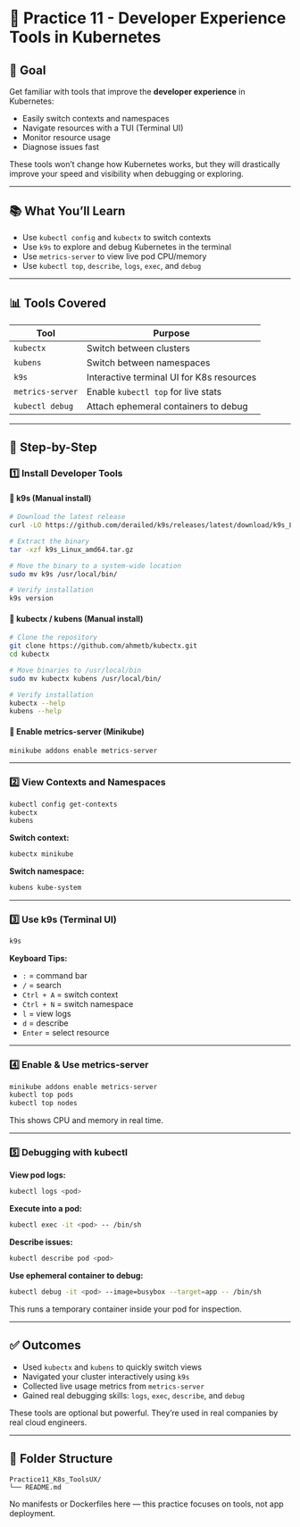 # 📘 Practice 11 - Developer Experience Tools in Kubernetes

## 🌟 Goal

Get familiar with tools that improve the **developer experience** in Kubernetes:

* Easily switch contexts and namespaces
* Navigate resources with a TUI (Terminal UI)
* Monitor resource usage
* Diagnose issues fast

These tools won’t change how Kubernetes works, but they will drastically improve your speed and visibility when debugging or exploring.

---

## 📚 What You’ll Learn

* Use `kubectl config` and `kubectx` to switch contexts
* Use `k9s` to explore and debug Kubernetes in the terminal
* Use `metrics-server` to view live pod CPU/memory
* Use `kubectl top`, `describe`, `logs`, `exec`, and `debug`

---

## 📊 Tools Covered

| Tool             | Purpose                                   |
| ---------------- | ----------------------------------------- |
| `kubectx`        | Switch between clusters                   |
| `kubens`         | Switch between namespaces                 |
| `k9s`            | Interactive terminal UI for K8s resources |
| `metrics-server` | Enable `kubectl top` for live stats       |
| `kubectl debug`  | Attach ephemeral containers to debug      |

---

## 🧱 Step-by-Step

### 1️⃣ Install Developer Tools

#### 🔧 k9s (Manual install)

```bash
# Download the latest release
curl -LO https://github.com/derailed/k9s/releases/latest/download/k9s_Linux_amd64.tar.gz

# Extract the binary
tar -xzf k9s_Linux_amd64.tar.gz

# Move the binary to a system-wide location
sudo mv k9s /usr/local/bin/

# Verify installation
k9s version
```

#### 🔧 kubectx / kubens (Manual install)

```bash
# Clone the repository
git clone https://github.com/ahmetb/kubectx.git
cd kubectx

# Move binaries to /usr/local/bin
sudo mv kubectx kubens /usr/local/bin/

# Verify installation
kubectx --help
kubens --help
```

#### 🔧 Enable metrics-server (Minikube)

```bash
minikube addons enable metrics-server
```

---

### 2️⃣ View Contexts and Namespaces

```bash
kubectl config get-contexts
kubectx
kubens
```

**Switch context:**

```bash
kubectx minikube
```

**Switch namespace:**

```bash
kubens kube-system
```

---

### 3️⃣ Use k9s (Terminal UI)

```bash
k9s
```

**Keyboard Tips:**

* `:` = command bar
* `/` = search
* `Ctrl + A` = switch context
* `Ctrl + N` = switch namespace
* `l` = view logs
* `d` = describe
* `Enter` = select resource

---

### 4️⃣ Enable & Use metrics-server

```bash
minikube addons enable metrics-server
kubectl top pods
kubectl top nodes
```

This shows CPU and memory in real time.

---

### 5️⃣ Debugging with kubectl

**View pod logs:**

```bash
kubectl logs <pod>
```

**Execute into a pod:**

```bash
kubectl exec -it <pod> -- /bin/sh
```

**Describe issues:**

```bash
kubectl describe pod <pod>
```

**Use ephemeral container to debug:**

```bash
kubectl debug -it <pod> --image=busybox --target=app -- /bin/sh
```

This runs a temporary container inside your pod for inspection.

---

## ✅ Outcomes

* Used `kubectx` and `kubens` to quickly switch views
* Navigated your cluster interactively using `k9s`
* Collected live usage metrics from `metrics-server`
* Gained real debugging skills: `logs`, `exec`, `describe`, and `debug`

These tools are optional but powerful. They’re used in real companies by real cloud engineers.

---

## 📁 Folder Structure

```
Practice11_K8s_ToolsUX/
└── README.md
```

No manifests or Dockerfiles here — this practice focuses on tools, not app deployment.
